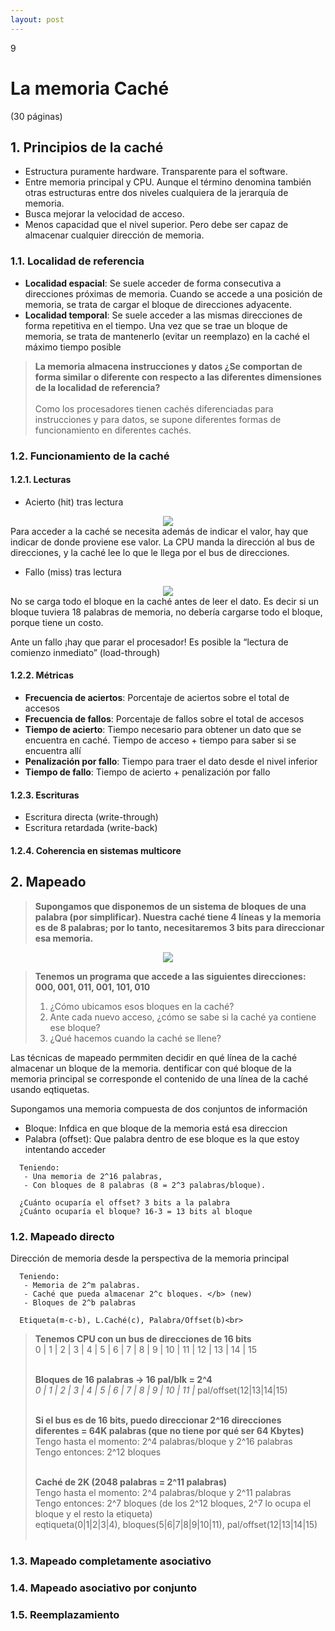 ```yaml
--- 
layout: post
---
```

<div class="header">
  <div class="numbrerUnit">9</div>
  <h1>La memoria Caché</h1>
  <subtitle> </subtitle>
</div>

(30 páginas)

## 1. Principios de la caché
 - Estructura puramente hardware. Transparente para el software.
 - Entre memoria principal y CPU. Aunque el término denomina también otras estructuras entre dos niveles cualquiera de la jerarquía de memoria.
 - Busca mejorar la velocidad de acceso.
 - Menos capacidad que el nivel superior. Pero debe ser capaz de almacenar cualquier dirección de memoria.

### 1.1. Localidad de referencia
 - **Localidad espacial**: Se suele acceder de forma consecutiva a direcciones próximas de memoria. Cuando se accede a una posición de memoria, se trata de cargar el bloque de direcciones adyacente.
 - **Localidad temporal**: Se suele acceder a las mismas direcciones de forma repetitiva en el tiempo. Una vez que se trae un bloque de memoria, se trata de mantenerlo (evitar un reemplazo) en la caché el máximo tiempo posible

<blockquote>
  <b>La memoria almacena instrucciones y datos ¿Se comportan de forma similar o diferente con respecto a las diferentes dimensiones de la localidad de referencia?</b><br><br>
  Como los procesadores tienen cachés diferenciadas para instrucciones y para datos, se supone diferentes formas de funcionamiento en diferentes cachés.
  
</blockquote>

### 1.2. Funcionamiento de la caché 
#### 1.2.1. Lecturas
* Acierto (hit) tras lectura 

<center><img src="https://i.gyazo.com/e6971754ae2a929480d6363d155764aa.png"></center>
Para acceder a la caché se necesita además de indicar el valor, hay que indicar de donde proviene ese valor. La CPU manda la dirección al bus de direcciones, y la caché lee lo que le llega por el bus de direcciones.

* Fallo (miss) tras lectura

<center><img src="https://i.gyazo.com/ee5628295ceb8fbc086104154575b2cd.png"></center>
No se carga todo el bloque en la caché antes de leer el dato. Es decir si un bloque tuviera 18 palabras de memoria, no debería cargarse todo el bloque, porque tiene un costo.  

Ante un fallo ¡hay que parar el procesador! Es posible la “lectura de comienzo inmediato” (load-through)

#### 1.2.2. Métricas
 - **Frecuencia de aciertos**: Porcentaje de aciertos sobre el total de accesos
 - **Frecuencia de fallos**: Porcentaje de fallos sobre el total de accesos
 - **Tiempo de acierto**: Tiempo necesario para obtener un dato que se encuentra en caché. Tiempo de acceso + tiempo para saber si se encuentra allí
 - **Penalización por fallo**: Tiempo para traer el dato desde el nivel inferior
 - **Tiempo de fallo**: Tiempo de acierto + penalización por fallo


#### 1.2.3. Escrituras
* Escritura directa (write-through)
* Escritura retardada (write-back)

#### 1.2.4. Coherencia en sistemas multicore

## 2. Mapeado

<blockquote>
  <b>Supongamos que disponemos de un sistema de bloques de una palabra (por simplificar). Nuestra caché tiene 4 líneas y la memoria es de 8 palabras; por lo tanto, necesitaremos   3 bits para direccionar esa memoria.</b>
</blockquote>

<center><img src="https://i.gyazo.com/5e184b91df19b9034ac646464866a8c2.png"></center>

<blockquote>
  <b>Tenemos un programa que accede a las siguientes direcciones: 000, 001, 011, 001, 101, 010</b>

  1. ¿Cómo ubicamos esos bloques en la caché?
  2. Ante cada nuevo acceso, ¿cómo se sabe si la caché ya contiene ese bloque?
  3. ¿Qué hacemos cuando la caché se llene?
</blockquote>

Las técnicas de mapeado permmiten decidir en qué línea de la caché almacenar un bloque de la 
memoria. dentificar con qué bloque de la memoria principal se corresponde el contenido de una línea de la caché usando eqtiquetas.
  
Supongamos una memoria compuesta de dos conjuntos de información
  - Bloque: Infdica en que bloque de la memoria está esa direccion
  - Palabra (offset): Que palabra dentro de ese bloque es la que estoy intentando acceder

```language-print
  Teniendo: 
   - Una memoria de 2^16 palabras,
   - Con bloques de 8 palabras (8 = 2^3 palabras/bloque).
  
  ¿Cuánto ocuparía el offset? 3 bits a la palabra
  ¿Cuánto ocuparía el bloque? 16-3 = 13 bits al bloque
```
  
  
### 1.2. Mapeado directo
Dirección de memoria desde la perspectiva de la memoria principal
  
```language-print
  Teniendo: 
   - Memoria de 2^m palabras.
   - Caché que pueda almacenar 2^c bloques. </b> (new)
   - Bloques de 2^b palabras
  
  Etiqueta(m-c-b), L.Caché(c), Palabra/Offset(b)<br>
```
  
<blockquote>
  <b>Tenemos CPU con un bus de direcciones de 16 bits</b><br>
  0 | 1 | 2 | 3 | 4 | 5 | 6 | 7 | 8 | 9 | 10 | 11 | 12 | 13 | 14 | 15 <br><br>
  
  <b>Bloques de 16 palabras → 16 pal/blk = 2^4</b><br>
  *0 | 1 | 2 | 3 | 4 | 5 | 6 | 7 | 8 | 9 | 10 | 11 |* pal/offset(12|13|14|15)<br><br>
  
  <b>Si el bus es de 16 bits, puedo direccionar 2^16 direcciones diferentes = 64K palabras (que no tiene por qué ser 64 Kbytes)</b><br>
  Tengo hasta el momento: 2^4 palabras/bloque y 2^16 palabras<br>
  Tengo entonces: 2^12 bloques<br><br>
  
  <b>Caché de 2K (2048 palabras = 2^11 palabras)</b><br>
  Tengo hasta el momento: 2^4 palabras/bloque y 2^11 palabras<br>
  Tengo entonces: 2^7 bloques (de los 2^12 bloques, 2^7 lo ocupa el bloque y el resto la etiqueta)<br>
  eqtiqueta(0|1|2|3|4), bloques(5|6|7|8|9|10|11), pal/offset(12|13|14|15)<br><br>
</blockquote>
  
### 1.3. Mapeado completamente asociativo
### 1.4. Mapeado asociativo por conjunto
### 1.5. Reemplazamiento
